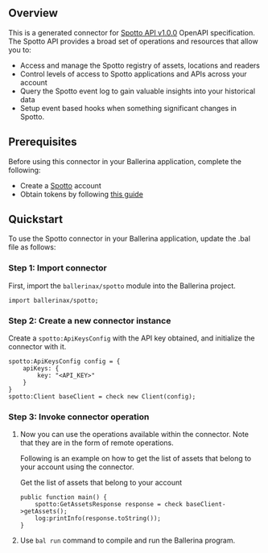 ## Overview
This is a generated connector for [Spotto API v1.0.0](https://api-reference.spotto.io) OpenAPI specification.
The Spotto API provides a broad set of operations and resources that allow you to:
- Access and manage the Spotto registry of assets, locations and readers
- Control levels of access to Spotto applications and APIs across your account
- Query the Spotto event log to gain valuable insights into your historical data
- Setup event based hooks when something significant changes in Spotto.

## Prerequisites

Before using this connector in your Ballerina application, complete the following:

* Create a [Spotto](https://www.spotto.io/developers) account
* Obtain tokens by following [this guide](https://www.spotto.io/developers/using-the-spotto-api)
 
## Quickstart

To use the Spotto connector in your Ballerina application, update the .bal file as follows:

### Step 1: Import connector
First, import the `ballerinax/spotto` module into the Ballerina project.
```ballerina
import ballerinax/spotto;
```

### Step 2: Create a new connector instance
Create a `spotto:ApiKeysConfig` with the API key obtained, and initialize the connector with it.
```ballerina
spotto:ApiKeysConfig config = {
    apiKeys: {
        key: "<API_KEY>"
    }
}
spotto:Client baseClient = check new Client(config);
```

### Step 3: Invoke connector operation
1. Now you can use the operations available within the connector. Note that they are in the form of remote operations.

    Following is an example on how to get the list of assets that belong to your account using the connector.

    Get the list of assets that belong to your account

    ```ballerina
    public function main() {
        spotto:GetAssetsResponse response = check baseClient->getAssets();
        log:printInfo(response.toString());
    }
    ``` 

2. Use `bal run` command to compile and run the Ballerina program.
